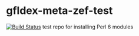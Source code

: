 # gfldex-meta-zef-test
[![Build Status](https://travis-ci.org/gfldex/gfldex-meta-zef-test.svg?branch=master)](https://travis-ci.org/gfldex/gfldex-meta-zef-test)
test repo for installing Perl 6 modules
